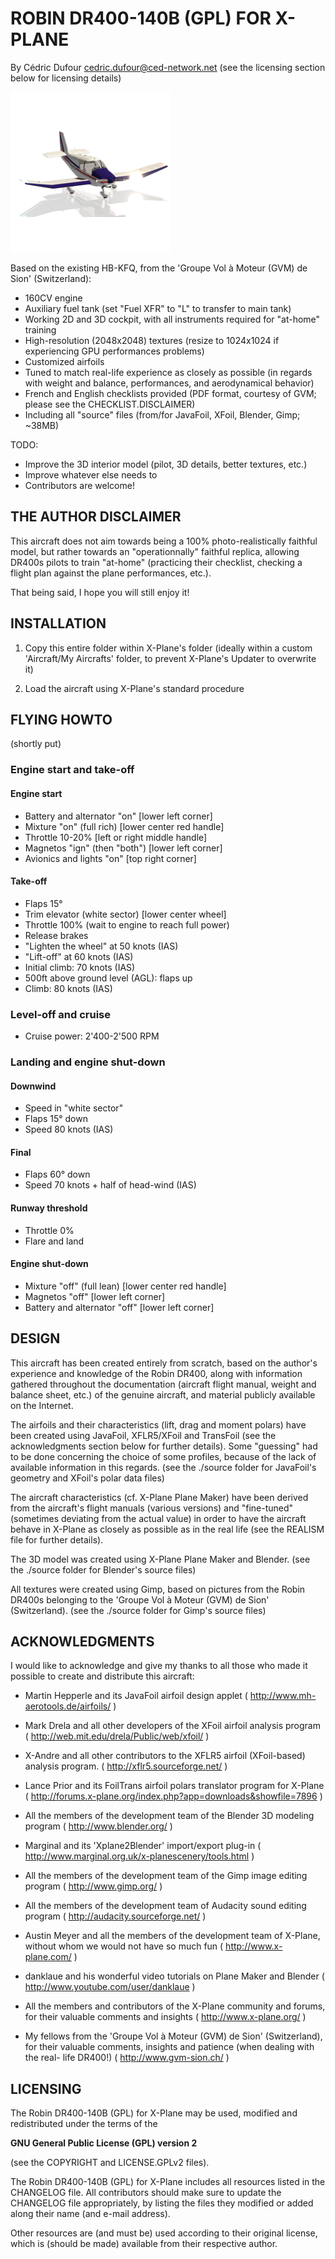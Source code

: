 ROBIN DR400-140B (GPL) FOR X-PLANE
==================================
By Cédric Dufour <cedric.dufour@ced-network.net>
(see the licensing section below for licensing details)

  ![DR400-140B](dr400_icon.png)

Based on the existing HB-KFQ, from the 'Groupe Vol à Moteur (GVM) de Sion'
(Switzerland):

 * 160CV engine
 * Auxiliary fuel tank (set "Fuel XFR" to "L" to transfer to main tank)
 * Working 2D and 3D cockpit, with all instruments required for "at-home"
   training
 * High-resolution (2048x2048) textures (resize to 1024x1024 if experiencing
   GPU performances problems)
 * Customized airfoils
 * Tuned to match real-life experience as closely as possible (in regards with
   weight and balance, performances, and aerodynamical behavior)
 * French and English checklists provided (PDF format, courtesy of GVM; please
   see the CHECKLIST.DISCLAIMER)
 * Including all "source" files (from/for JavaFoil, XFoil, Blender, Gimp; ~38MB)

TODO:

 * Improve the 3D interior model (pilot, 3D details, better textures, etc.)
 * Improve whatever else needs to
 * Contributors are welcome!


THE AUTHOR DISCLAIMER
---------------------

This aircraft does not aim towards being a 100% photo-realistically faithful
model, but rather towards an "operationnally" faithful replica, allowing DR400s
pilots to train "at-home" (practicing their checklist, checking a flight plan
against the plane performances, etc.).

That being said, I hope you will still enjoy it!


INSTALLATION
------------

 1. Copy this entire folder within X-Plane's folder (ideally within a custom
    'Aircraft/My Aircrafts' folder, to prevent X-Plane's Updater to overwrite
    it)

 2. Load the aircraft using X-Plane's standard procedure


FLYING HOWTO
------------
(shortly put)

### Engine start and take-off

#### Engine start

 * Battery and alternator "on" [lower left corner]
 * Mixture "on" (full rich) [lower center red handle]
 * Throttle 10-20% [left or right middle handle]
 * Magnetos "ign" (then "both") [lower left corner]
 * Avionics and lights "on" [top right corner]

#### Take-off

 * Flaps 15°
 * Trim elevator (white sector) [lower center wheel]
 * Throttle 100% (wait to engine to reach full power)
 * Release brakes
 * "Lighten the wheel" at 50 knots (IAS)
 * "Lift-off" at 60 knots (IAS)
 * Initial climb: 70 knots (IAS)
 * 500ft above ground level (AGL): flaps up
 * Climb: 80 knots (IAS)

### Level-off and cruise

 * Cruise power: 2'400-2'500 RPM

### Landing and engine shut-down

#### Downwind

 * Speed in "white sector"
 * Flaps 15° down
 * Speed 80 knots (IAS)

#### Final

 * Flaps 60° down
 * Speed 70 knots + half of head-wind (IAS)

#### Runway threshold

 * Throttle 0%
 * Flare and land

#### Engine shut-down

 * Mixture "off" (full lean) [lower center red handle]
 * Magnetos "off" [lower left corner]
 * Battery and alternator "off" [lower left corner]


DESIGN
------

This aircraft has been created entirely from scratch, based on the author's
experience and knowledge of the Robin DR400, along with information gathered
throughout the documentation (aircraft flight manual, weight and balance
sheet, etc.) of the genuine aircraft, and material publicly available on the
Internet.

The airfoils and their characteristics (lift, drag and moment polars) have
been created using JavaFoil, XFLR5/XFoil and TransFoil (see the acknowledgments
section below for further details). Some "guessing" had to be done concerning
the choice of some profiles, because of the lack of available information
in this regards.
(see the ./source folder for JavaFoil's geometry and XFoil's polar data files)

The aircraft characteristics (cf. X-Plane Plane Maker) have been derived from
the aircraft's flight manuals (various versions) and "fine-tuned" (sometimes
deviating from the actual value) in order to have the aircraft behave in
X-Plane as closely as possible as in the real life (see the REALISM file for
further details).

The 3D model was created using X-Plane Plane Maker and Blender.
(see the ./source folder for Blender's source files)

All textures were created using Gimp, based on pictures from the Robin DR400s
belonging to the 'Groupe Vol à Moteur (GVM) de Sion' (Switzerland).
(see the ./source folder for Gimp's source files)


ACKNOWLEDGMENTS
---------------

I would like to acknowledge and give my thanks to all those who made it
possible to create and distribute this aircraft:

 * Martin Hepperle and its JavaFoil airfoil design applet
   ( http://www.mh-aerotools.de/airfoils/ )

 * Mark Drela and all other developers of the XFoil airfoil analysis program
   ( http://web.mit.edu/drela/Public/web/xfoil/ )

 * X-Andre and all other contributors to the XFLR5 airfoil (XFoil-based)
   analysis program.
   ( http://xflr5.sourceforge.net/ )

 * Lance Prior and its FoilTrans airfoil polars translator program for X-Plane
   ( http://forums.x-plane.org/index.php?app=downloads&showfile=7896 )

 * All the members of the development team of the Blender 3D modeling program
   ( http://www.blender.org/ )

 * Marginal and its 'Xplane2Blender' import/export plug-in
   ( http://www.marginal.org.uk/x-planescenery/tools.html )

 * All the members of the development team of the Gimp image editing program
   ( http://www.gimp.org/ )

 * All the members of the development team of Audacity sound editing program
   ( http://audacity.sourceforge.net/ )

 * Austin Meyer and all the members of the development team of X-Plane, without
   whom we would not have so much fun
   ( http://www.x-plane.com/ )

 * danklaue and his wonderful video tutorials on Plane Maker and Blender
   ( http://www.youtube.com/user/danklaue )

 * All the members and contributors of the X-Plane community and forums, for
   their valuable comments and insights
   ( http://www.x-plane.org/ )

 * My fellows from the 'Groupe Vol à Moteur (GVM) de Sion' (Switzerland), for
   their valuable comments, insights and patience (when dealing with the real-
   life DR400!)
   ( http://www.gvm-sion.ch/ )


LICENSING
---------

The Robin DR400-140B (GPL) for X-Plane may be used, modified and redistributed
under the terms of the

  **GNU General Public License (GPL) version 2**

(see the COPYRIGHT and LICENSE.GPLv2 files).

The Robin DR400-140B (GPL) for X-Plane includes all resources listed in
the CHANGELOG file. All contributors should make sure to update the CHANGELOG
file appropriately, by listing the files they modified or added along their
name (and e-mail address).

Other resources are (and must be) used according to their original license,
which is (should be made) available from their respective author.

